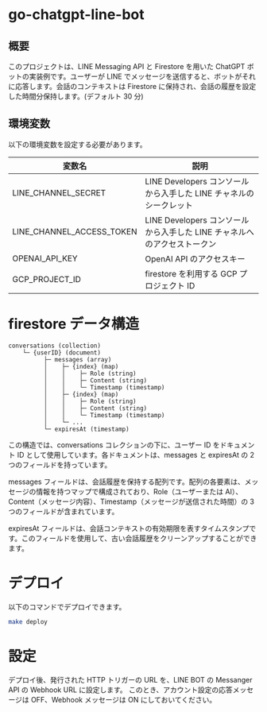 # go-chatgpt-line-bot

## 概要

このプロジェクトは、LINE Messaging API と Firestore を用いた ChatGPT ボットの実装例です。ユーザーが LINE でメッセージを送信すると、ボットがそれに応答します。会話のコンテキストは Firestore に保持され、会話の履歴を設定した時間分保持します。(デフォルト 30 分)

## 環境変数

以下の環境変数を設定する必要があります。

| 変数名                    | 説明                                                                     |
| ------------------------- | ------------------------------------------------------------------------ |
| LINE_CHANNEL_SECRET       | LINE Developers コンソールから入手した LINE チャネルのシークレット       |
| LINE_CHANNEL_ACCESS_TOKEN | LINE Developers コンソールから入手した LINE チャネルへのアクセストークン |
| OPENAI_API_KEY            | OpenAI API のアクセスキー                                                |
| GCP_PROJECT_ID            | firestore を利用する GCP プロジェクト ID                                 |

# firestore データ構造

```
conversations (collection)
    └─ {userID} (document)
          ├─ messages (array)
          │    ├─ {index} (map)
          │    │    ├─ Role (string)
          │    │    ├─ Content (string)
          │    │    └─ Timestamp (timestamp)
          │    ├─ {index} (map)
          │    │    ├─ Role (string)
          │    │    ├─ Content (string)
          │    │    └─ Timestamp (timestamp)
          │    └─ ...
          └─ expiresAt (timestamp)
```

この構造では、conversations コレクションの下に、ユーザー ID をドキュメント ID として使用しています。各ドキュメントは、messages と expiresAt の 2 つのフィールドを持っています。

messages フィールドは、会話履歴を保持する配列です。配列の各要素は、メッセージの情報を持つマップで構成されており、Role（ユーザーまたは AI）、Content（メッセージ内容）、Timestamp（メッセージが送信された時間）の 3 つのフィールドが含まれています。

expiresAt フィールドは、会話コンテキストの有効期限を表すタイムスタンプです。このフィールドを使用して、古い会話履歴をクリーンアップすることができます。

# デプロイ

以下のコマンドでデプロイできます。

```bash
make deploy
```

# 設定

デプロイ後、発行された HTTP トリガーの URL を、LINE BOT の Messanger API の Webhook URL に設定します。
このとき、アカウント設定の応答メッセージは OFF、Webhook メッセージは ON にしておいてください。
